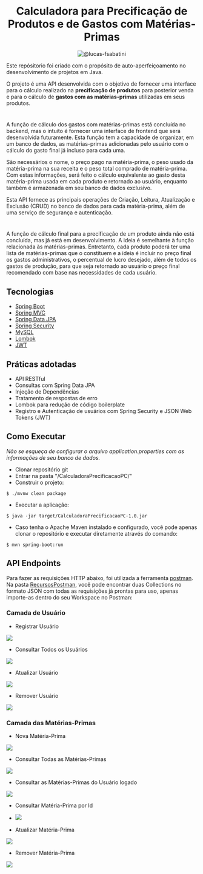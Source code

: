<h1 align="center">
  Calculadora para Precificação de Produtos e de Gastos com Matérias-Primas
</h1>

<p align="center">
 <img src="https://img.shields.io/static/v1?label=LinkedIn&message=@lucas-frsabatini&color=0e76a8&labelColor=000000" alt="@lucas-fsabatini"/>
</p>

Este repósitorio foi criado com o propósito de auto-aperfeiçoamento no desenvolvimento de projetos em Java.

O projeto é uma API desenvolvida com o objetivo de fornecer uma interface para o cálculo realizado na **precificação de produtos** para posterior venda e para o cálculo de **gastos com as matérias-primas** utilizadas em seus produtos.
#
A função de cálculo dos gastos com matérias-primas está concluída no backend, mas o intuito é fornecer uma interface de frontend que será desenvolvida futuramente. Esta função tem a capacidade de organizar, em um banco de dados, as matérias-primas adicionadas pelo usuário com o cálculo do gasto final já incluso para cada uma.

São necessários o nome, o preço pago na matéria-prima, o peso usado da matéria-prima na sua receita e o peso total comprado de matéria-prima. Com estas informações, será feito o cálculo equivalente ao gasto desta matéria-prima usada em cada produto e retornado ao usuário, enquanto também é armazenada em seu banco de dados exclusivo.

Esta API fornece as principais operações de Criação, Leitura, Atualização e Exclusão (CRUD) no banco de dados para cada matéria-prima, além de uma serviço de segurança e autenticação.
#
A função de cálculo final para a precificação de um produto ainda não está concluída, mas já está em desenvolvimento. A ideia é semelhante à função relacionada às matérias-primas. Entretanto, cada produto poderá ter uma lista de matérias-primas que o constituem e a ideia é incluir no preço final os gastos administrativos, o percentual de lucro desejado, além de todos os gastos de produção, para que seja retornado ao usuário o preço final recomendado com base nas necessidades de cada usuário.

## Tecnologias
 
- [Spring Boot](https://spring.io/projects/spring-boot)
- [Spring MVC](https://docs.spring.io/spring-framework/reference/web/webmvc.html)
- [Spring Data JPA](https://spring.io/projects/spring-data-jpa)
- [Spring Security](https://spring.io/projects/spring-security)
- [MySQL](https://dev.mysql.com/downloads/)
- [Lombok](https://projectlombok.org/)
- [JWT](https://jwt.io/introduction)

## Práticas adotadas

- API RESTful
- Consultas com Spring Data JPA
- Injeção de Dependências
- Tratamento de respostas de erro
- Lombok para redução de código boilerplate
- Registro e Autenticação de usuários com Spring Security e JSON Web Tokens (JWT)

## Como Executar

*Não se esqueça de configurar o arquivo application.properties com as informações de seu banco de dados.*

- Clonar repositório git
- Entrar na pasta "/CalculadoraPrecificacaoPC/"
- Construir o projeto:
```
$ ./mvnw clean package
```
- Executar a aplicação:
```
$ java -jar target/CalculadoraPrecificacaoPC-1.0.jar
```

- Caso tenha o Apache Maven instalado e configurado, você pode apenas clonar o repositório e executar diretamente através do comando:

```
$ mvn spring-boot:run
```

## API Endpoints

Para fazer as requisições HTTP abaixo, foi utilizada a ferramenta [postman](https://www.postman.com/). Na pasta [RecursosPostman](https://github.com/LucasSabatini/CalculadoraParaPrecificacao/tree/master/RecursosPostman), você pode encontrar duas Collections no formato JSON com todas as requisições já prontas para uso, apenas importe-as dentro do seu Workspace no Postman:

### Camada de Usuário

- Registrar Usuário

<img src="https://github.com/LucasSabatini/CalculadoraParaPrecificacao/blob/master/RecursosPostman/RegisterUser.png">

- Consultar Todos os Usuários

<img src="https://github.com/LucasSabatini/CalculadoraParaPrecificacao/blob/master/RecursosPostman/GetAllUsers.png">

- Atualizar Usuário

<img src="https://github.com/LucasSabatini/CalculadoraParaPrecificacao/blob/master/RecursosPostman/UpdateUser.png">

- Remover Usuário

<img src="https://github.com/LucasSabatini/CalculadoraParaPrecificacao/blob/master/RecursosPostman/DeleteUser.png">

### Camada das Matérias-Primas

- Nova Matéria-Prima

<img src="https://github.com/LucasSabatini/CalculadoraParaPrecificacao/blob/master/RecursosPostman/AddRawMaterial.png">

- Consultar Todas as Matérias-Primas

<img src="https://github.com/LucasSabatini/CalculadoraParaPrecificacao/blob/master/RecursosPostman/GetAllRawMaterials.png">

- Consultar as Matérias-Primas do Usuário logado

<img src="https://github.com/LucasSabatini/CalculadoraParaPrecificacao/blob/master/RecursosPostman/GetAllRawMaterialsOfUser.png">

- Consultar Matéria-Prima por Id

- <img src="https://github.com/LucasSabatini/CalculadoraParaPrecificacao/blob/master/RecursosPostman/GetRawMaterialById.png">

- Atualizar Matéria-Prima

<img src="https://github.com/LucasSabatini/CalculadoraParaPrecificacao/blob/master/RecursosPostman/UpdateRawMaterial.png">

- Remover Matéria-Prima

<img src="https://github.com/LucasSabatini/CalculadoraParaPrecificacao/blob/master/RecursosPostman/DeleteRawMaterial.png">
